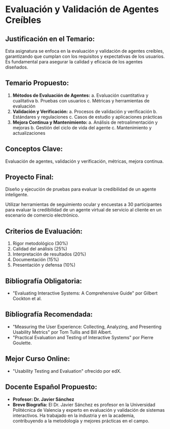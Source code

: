 # Evaluación y Validación de Agentes Creíbles

## Justificación en el Temario:

Esta asignatura se enfoca en la evaluación y validación de agentes creíbles, garantizando que cumplan con los requisitos y expectativas de los usuarios. Es fundamental para asegurar la calidad y eficacia de los agentes diseñados.

## Temario Propuesto:

1. **Métodos de Evaluación de Agentes:**
a. Evaluación cuantitativa y cualitativa
b. Pruebas con usuarios
c. Métricas y herramientas de evaluación
2. **Validación y Verificación:**
a. Procesos de validación y verificación
b. Estándares y regulaciones
c. Casos de estudio y aplicaciones prácticas
3. **Mejora Continua y Mantenimiento:**
a. Análisis de retroalimentación y mejoras
b. Gestión del ciclo de vida del agente
c. Mantenimiento y actualizaciones

## Conceptos Clave:

Evaluación de agentes, validación y verificación, métricas, mejora continua.

## Proyecto Final: 

Diseño y ejecución de pruebas para evaluar la credibilidad de un agente inteligente.

Utilizar herramientas de seguimiento ocular y encuestas a 30 participantes para evaluar la credibilidad de un agente virtual de servicio al cliente en un escenario de comercio electrónico.

## Criterios de Evaluación:

1. Rigor metodológico (30%)
2. Calidad del análisis (25%)
3. Interpretación de resultados (20%)
4. Documentación (15%)
5. Presentación y defensa (10%)

## Bibliografía Obligatoria:

- "Evaluating Interactive Systems: A Comprehensive Guide" por Gilbert Cockton et al.

## Bibliografía Recomendada:

- "Measuring the User Experience: Collecting, Analyzing, and Presenting Usability Metrics" por Tom Tullis and Bill Albert.
- "Practical Evaluation and Testing of Interactive Systems" por Pierre Goulette.

## Mejor Curso Online:

- "Usability Testing and Evaluation" ofrecido por edX.

## Docente Español Propuesto:

- **Profesor: Dr. Javier Sánchez**
- **Breve Biografía:** El Dr. Javier Sánchez es profesor en la Universidad Politécnica de Valencia y experto en evaluación y validación de sistemas interactivos. Ha trabajado en la industria y en la academia, contribuyendo a la metodología y mejores prácticas en el campo.